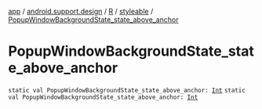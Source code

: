 [app](../../../index.md) / [android.support.design](../../index.md) / [R](../index.md) / [styleable](index.md) / [PopupWindowBackgroundState_state_above_anchor](.)

# PopupWindowBackgroundState_state_above_anchor

`static val PopupWindowBackgroundState_state_above_anchor: `[`Int`](https://kotlinlang.org/api/latest/jvm/stdlib/kotlin/-int/index.html)
`static val PopupWindowBackgroundState_state_above_anchor: `[`Int`](https://kotlinlang.org/api/latest/jvm/stdlib/kotlin/-int/index.html)